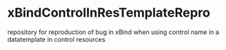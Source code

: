 # xBindControlInResTemplateRepro
 repository for reproduction of bug in xBind when using control name in a datatemplate in control resources
